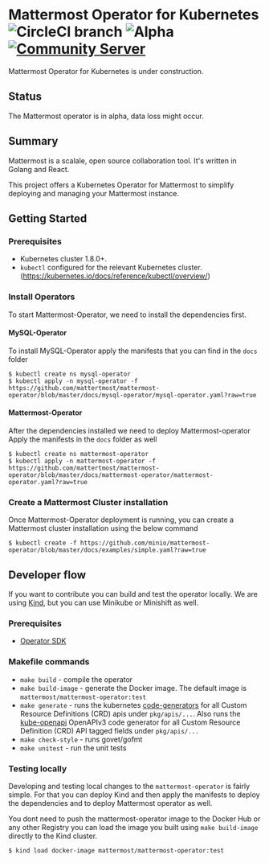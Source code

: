 # Mattermost Operator for Kubernetes ![CircleCI branch](https://img.shields.io/circleci/project/github/mattermost/mattermost-operator/master.svg) ![Alpha](https://img.shields.io/badge/alfa-in%20progress-yellow.svg) [![Community Server](https://img.shields.io/badge/Mattermost_Community-cloud_channel-blue.svg)](https://community.mattermost.com/core/channels/cloud)
Mattermost Operator for Kubernetes is under construction.

## Status

The Mattermost operator is in alpha, data loss might occur.

## Summary

Mattermost is a scalale, open source collaboration tool. It's written in Golang and React.

This project offers a Kubernetes Operator for Mattermost to simplify deploying and managing your Mattermost instance.


## Getting Started

### Prerequisites

- Kubernetes cluster 1.8.0+.
- `kubectl` configured for the relevant Kubernetes cluster. (https://kubernetes.io/docs/reference/kubectl/overview/)

### Install Operators

To start Mattermost-Operator, we need to install the dependencies first.

#### MySQL-Operator
To install MySQL-Operator apply the manifests that you can find in the `docs` folder

```
$ kubectl create ns mysql-operator
$ kubectl apply -n mysql-operator -f https://github.com/mattertmost/mattermost-operator/blob/master/docs/mysql-operator/mysql-operator.yaml?raw=true
```

#### Mattermost-Operator
After the dependencies installed we need to deploy Mattermost-operator
Apply the manifests in the `docs` folder as well

```
$ kubectl create ns mattermost-operator
$ kubectl apply -n mattermost-operator -f https://github.com/mattertmost/mattermost-operator/blob/master/docs/mattermost-operator/mattermost-operator.yaml?raw=true
```

### Create a Mattermost Cluster installation

Once Mattermost-Operator deployment is running, you can create a Mattermost cluster installation using the below command

```
$ kubectl create -f https://github.com/minio/mattermost-operator/blob/master/docs/examples/simple.yaml?raw=true
```


## Developer flow

If you want to contribute you can build and test the operator locally. We are using [Kind](https://kind.sigs.k8s.io/), but you can use Minikube or Minishift as well.

### Prerequisites

- [Operator SDK](https://github.com/operator-framework/operator-sdk)

### Makefile commands

- `make build` - compile the operator
- `make build-image` - generate the Docker image. The default image is `mattermost/mattermost-operator:test`
- `make generate` - runs the kubernetes [code-generators](https://github.com/kubernetes/code-generator) for all Custom Resource Definitions (CRD) apis under `pkg/apis/...`. Also runs the [kube-openapi](https://github.com/kubernetes/kube-openapi) OpenAPIv3 code generator for all Custom Resource Definition (CRD) API tagged fields under `pkg/apis/...`
- `make check-style` - runs govet/gofmt
- `make unitest` - run the unit tests

### Testing locally

Developing and testing local changes to the `mattermost-operator` is fairly simple. For that you can deploy Kind and then apply the manifests to deploy the dependencies and to deploy Mattermost operator as well.

You dont need to push the mattermost-operator image to the Docker Hub or any other Registry you can load the image you built using `make build-image` directly to the Kind cluster.

```
$ kind load docker-image mattermost/mattermost-operator:test
```
